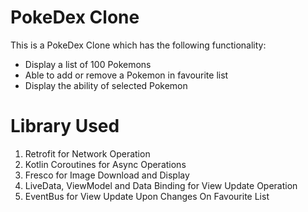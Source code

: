 # PokeDex Clone

This is a PokeDex Clone which has the following functionality:

- Display a list of 100 Pokemons
- Able to add or remove a Pokemon in favourite list
- Display the ability of selected Pokemon

# Library Used

1. Retrofit for Network Operation
2. Kotlin Coroutines for Async Operations
3. Fresco for Image Download and Display
4. LiveData, ViewModel and Data Binding for View Update Operation
5. EventBus for View Update Upon Changes On Favourite List